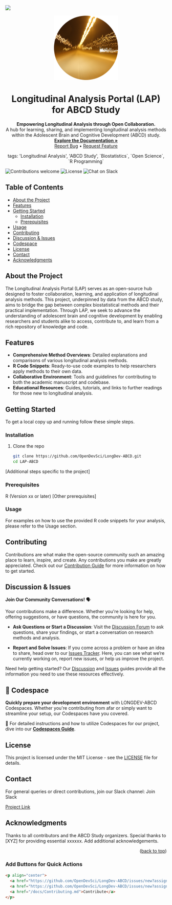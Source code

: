 <a name="readme-top"></a>

[![](https://github.com/codespaces/badge.svg)](https://codespaces.new/openresearchcollabs/LAP-ABCD?quickstart=1)

<p align="center">
  <a href="https://github.com/OpenDevSci/LongDev-ABCD">
    <img src="img/lights.png" alt="Logo" width="200" height="200"/>
  </a>
</p>

<h1 align="center">Longitudinal Analysis Portal (LAP) for ABCD Study</h1>

<p align="center">
  <strong>Empowering Longitudinal Analysis through Open Collaboration.</strong>
  <br />
  A hub for learning, sharing, and implementing longitudinal analysis methods within the Adolescent Brain and Cognitive Development (ABCD) study.
  <br />
  <a href="https://github.com/OpenDevSci/LongDev-ABCD"><strong>Explore the Documentation »</strong></a>
  <br />
  <a href="https://github.com/OpenDevSci/LongDev-ABCD/issues">Report Bug</a> •
  <a href="https://github.com/OpenDevSci/LongDev-ABCD/issues">Request Feature</a>
</p>

<p align="center">
tags: 'Longitudinal Analysis', 'ABCD Study', `Biostatistics`, `Open Science`, `R Programming`
</p>

![Contributions welcome](https://img.shields.io/badge/contributions-welcome-brightgreen.svg)
![License](https://img.shields.io/badge/license-MIT-blue.svg)
![Chat on Slack](https://img.shields.io/badge/chat-on%20slack-yellow.svg)

## Table of Contents
- [About the Project](#about-the-project)
- [Features](#features)
- [Getting Started](#getting-started)
  - [Installation](#installation)
  - [Prerequisites](#prerequisites)
- [Usage](#usage)
- [Contributing](#contributing)
- [Discussion & Issues](#discussion--issues)
- [Codespace](#codespace)
- [License](#license)
- [Contact](#contact)
- [Acknowledgments](#acknowledgments)

## About the Project

The Longitudinal Analysis Portal (LAP) serves as an open-source hub designed to foster collaboration, learning, and application of longitudinal analysis methods. This project, underpinned by data from the ABCD study, aims to bridge the gap between complex biostatistical methods and their practical implementation. Through LAP, we seek to advance the understanding of adolescent brain and cognitive development by enabling researchers and students alike to access, contribute to, and learn from a rich repository of knowledge and code.

## Features

- **Comprehensive Method Overviews**: Detailed explanations and comparisons of various longitudinal analysis methods.
- **R Code Snippets**: Ready-to-use code examples to help researchers apply methods to their own data.
- **Collaborative Environment**: Tools and guidelines for contributing to both the academic manuscript and codebase.
- **Educational Resources**: Guides, tutorials, and links to further readings for those new to longitudinal analysis.

## Getting Started

To get a local copy up and running follow these simple steps.

### Installation

1. Clone the repo
   ```sh
   git clone https://github.com/OpenDevSci/LongDev-ABCD.git
   cd LAP-ABCD
   ```

[Additional steps specific to the project]

### Prerequisites
R (Version xx or later)
[Other prerequisites]

### Usage
For examples on how to use the provided R code snippets for your analysis, please refer to the Usage section.

## Contributing
Contributions are what make the open-source community such an amazing place to learn, inspire, and create. Any contributions you make are greatly appreciated. Check out our [Contribution Guide](docs/Contributing.md) for more information on how to get started.

## Discussion & Issues

**Join Our Community Conversations!** 🗣️

Your contributions make a difference. Whether you're looking for help, offering suggestions, or have questions, the community is here for you.

- **Ask Questions or Start a Discussion**: Visit the [Discussion Forum](https://github.com/OpenDevSci/LongDev-ABCD/discussions) to ask questions, share your findings, or start a conversation on research methods and analysis.

- **Report and Solve Issues**: If you come across a problem or have an idea to share, head over to our [Issues Tracker](https://github.com/OpenDevSci/LongDev-ABCD/issues). Here, you can see what we’re currently working on, report new issues, or help us improve the project.

Need help getting started? Our [Discussion](docs/Discussion.md) and [Issues](docs/Issues.md) guides provide all the information you need to use these resources effectively.

## 🚀 Codespace

**Quickly prepare your development environment** with LONGDEV-ABCD Codespaces. Whether you're contributing from afar or simply want to streamline your setup, our Codespaces have you covered. 

📘 For detailed instructions and how to utilize Codespaces for our project, dive into our [**Codespaces Guide**](docs/Codespaces.md).

## License
This project is licensed under the MIT License - see the [LICENSE](docs/LICENSE) file for details.

## Contact
For general queries or direct contributions, join our Slack channel: Join Slack

[Project Link](https://github.com/OpenDevSci/LongDev-ABCD)

## Acknowledgments
Thanks to all contributors and the ABCD Study organizers.
Special thanks to [XYZ] for providing essential xxxxxx.
Add additional acknowledgements.
<p align="right">(<a href="#readme-top">back to top</a>)</p>


### Add Buttons for Quick Actions

```markdown
<p align="center">
  <a href="https://github.com/OpenDevSci/LongDev-ABCD/issues/new?assignees=&labels=bug&template=bug_report.md">Report Bug</a> •
  <a href="https://github.com/OpenDevSci/LongDev-ABCD/issues/new?assignees=&labels=enhancement&template=feature_request.md">Request Feature</a> •
  <a href="/docs/Contributing.md">Contribute</a>
</p>



